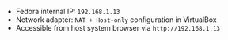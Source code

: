 - Fedora internal IP: `192.168.1.13`
- Network adapter: `NAT + Host-only` configuration in VirtualBox
- Accessible from host system browser via `http://192.168.1.13`
